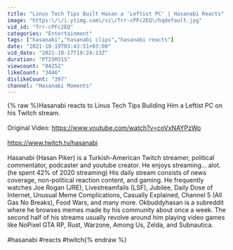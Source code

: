 ```yaml
---
title: "Linus Tech Tips Built Hasan a 'Leftist PC' | Hasanabi Reacts"
image: "https:\/\/i.ytimg.com\/vi\/Trr-cPFc2EQ\/hqdefault.jpg"
vid_id: "Trr-cPFc2EQ"
categories: "Entertainment"
tags: ["hasanabi","hasanabi clips","hasanabi reacts"]
date: "2021-10-19T03:43:51+03:00"
vid_date: "2021-10-17T19:24:13Z"
duration: "PT25M31S"
viewcount: "84252"
likeCount: "3446"
dislikeCount: "397"
channel: "Hasanabi Moments"
---
```

{% raw %}Hasanabi reacts to Linus Tech Tips Building Him a Leftist PC on his Twitch stream.<br /><br />Original Video: <a rel="nofollow" target="blank" href="https://www.youtube.com/watch?v=coVxNAYPzWo">https://www.youtube.com/watch?v=coVxNAYPzWo</a><br /><br /><a rel="nofollow" target="blank" href="https://www.twitch.tv/hasanabi">https://www.twitch.tv/hasanabi</a><br /><br />Hasanabi (Hasan Piker) is a Turkish-American Twitch streamer, political commentator, podcaster and youtube creator. He enjoys streaming... alot. (he spent 42% of 2020 streaming) His daily stream consists of news coverage, non-political reaction content, and gaming. He frequently watches Joe Rogan (JRE), Livestreamfails (LSF), Jubilee, Daily Dose of Internet, Unusual Meme Complications, Casually Explained, Channel 5 (All Gas No Breaks), Food Wars, and many more. Okbuddyhasan is a subreddit where he browses memes made by his community about once a week. The second half of his streams usually revolve around him playing video games like NoPixel GTA RP, Rust, Warzone, Among Us, Zelda, and Subnautica.<br /><br />#hasanabi #reacts #twitch{% endraw %}
